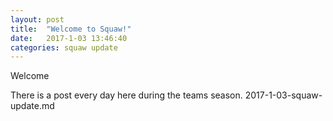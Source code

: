 ```yaml
---
layout: post
title:  "Welcome to Squaw!"
date:   2017-1-03 13:46:40
categories: squaw update
---
```

Welcome 

There is a post every day here during the teams season.
2017-1-03-squaw-update.md
